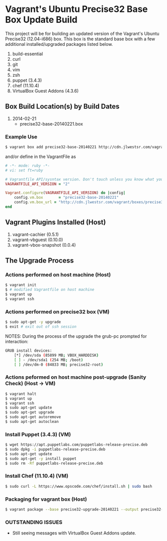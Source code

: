 # Vagrant's Ubuntu Precise32 Base Box Update Build

This project will be for building an updated version of the Vagrant's Ubuntu Precise32 (12.04-i686) box. This box is the standard base box with a few additional installed/upgraded packages listed below.

1. build-essential
2. curl
3. git
4. vim
5. zsh
6. puppet (3.4.3)
7. chef (11.10.4)
8. VirtualBox Guest Addons (4.3.6) 

## Box Build Location(s) by Build Dates

1. 2014-02-21
	* precise32-base-20140221.box

### Example Use

```sh
$ vagrant box add precise32-base-20140221 http://cdn.jlwestsr.com/vagrant/boxes/precise32-base-20140221.box
```
and/or define in the VagrantFile as

```ruby
# -*- mode: ruby -*-
# vi: set ft=ruby

# Vagrantfile API/sysntax version. Don't touch unless you know what you're doing!
VAGRANTFILE_API_VERSION = "2"

Vagrant.configure(VAGRANTFILE_API_VERSION) do |config|
	config.vm.box 		= "precise32-base-20140221"
	config.vm.box_url = "http://cdn.jlwestsr.com/vagrant/boxes/precise32-base-20140221.box"
end
```

## Vagrant Plugins Installed (Host)

1. vagrant-cachier (0.5.1)
2. vagrant-vbguest (0.10.0)
3. vagrant-vbox-snapshot (0.0.4)

## The Upgrade Process

### Actions performed on host machine (Host)

```sh
$ vagrant init
$ # modified Vagrantfile on host machine
$ vagrant up
$ vagrant ssh
```

### Actions performed on precise32 box (VM)

```sh
$ sudo apt-get -y upgrade
$ exit # exit out of ssh session
```
NOTES: During the process of the upgrade the grub-pc prompted for interaction:

```sh
GRUB install devices:
	[*] /dev/sda (85899 MB; VBOX_HARDDISK)
	[ ] - /dev/sda1 (254 MB; /boot)
	[ ] /dev/dm-0 (84833 MB; precise32-root)
```

### Actions peformed on host machine post-upgrade (Sanity Check) (Host -> VM)

```sh
$ vagrant halt
$ vagrant up
$ vagrant ssh
$ sudo apt-get update
$ sudo apt-get upgrade
$ sudo apt-get autoremove
$ sudo apt-get autoclean
```

### Install Puppet (3.4.3) (VM)

```sh
$ wget https://apt.puppetlabs.com/puppetlabs-release-precise.deb
$ sudo dpkg -i puppetlabs-release-precise.deb
$ sudo apt-get update
$ sudo apt-get -y install puppet
$ sudo rm -Rf puppetlabs-release-precise.deb
```

### Install Chef (11.10.4) (VM)

```sh
$ sudo curl -L https://www.opscode.com/chef/install.sh | sudo bash
```

### Packaging for vagrant box (Host)

```sh
$ vagrant package --base precise32-upgrade-20140221 --output precise32-base-20140221.box
```

### OUTSTANDING ISSUES

* Still seeing messages with VirtualBox Guest Addons update.